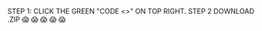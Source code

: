 STEP 1: CLICK THE GREEN "CODE <>" ON TOP RIGHT. STEP 2 DOWNLOAD .ZIP :scream: :scream: :scream: :scream: :scream:
